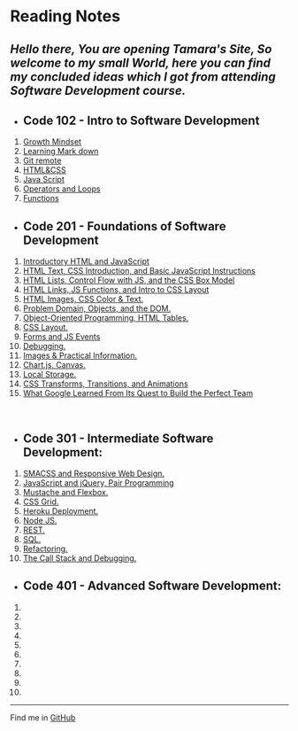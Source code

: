 # Reading Notes
## _Hello there, You are opening Tamara's Site, So welcome to my small World, here you can find my concluded ideas which I got from attending Software Development course._ 

- ## Code 102 - Intro to Software Development
   
1. [Growth Mindset](./code102/GrowthMindset)
1. [Learning Mark down](./code102/markdown)
1. [Git remote](./code102/Git-remote)
1. [HTML&CSS](./code102/class-03)
1. [Java Script](./code102/class-04)
1. [Operators and Loops](./code102/class-05)  
1. [Functions](./code102/class-06) 


- ## Code 201 - Foundations of Software Development

1.  [Introductory HTML and JavaScript](./Code201/class-01)
1. [HTML Text, CSS Introduction, and Basic JavaScript Instructions](./Code201/class-02)
1. [HTML Lists, Control Flow with JS, and the CSS Box Model](./code201/class-03)
1. [HTML Links, JS Functions, and Intro to CSS Layout](./code201/class-04)
1. [HTML Images, CSS Color  & Text.](./code201/class-05)
1. [Problem Domain, Objects, and the DOM.](./code201/class-06)
1. [Object-Oriented Programming, HTML Tables.](./code201/class-07)
1. [CSS Layout.](./code201/class-08)
1. [Forms and JS Events](./code201/class-09)
1. [Debugging.](./code201/class-10)
1. [Images & Practical Information.](./code201/class-11)
1. [Chart.js, Canvas.](./code201/class-12)
1. [Local Storage.](./code201/class-13)
1. [CSS Transforms, Transitions, and Animations](./code201/class-14a)
1. [What Google Learned From Its Quest to Build the Perfect Team](./code201/class-14b)


<br>

- ## Code 301 - Intermediate Software Development:
1. [SMACSS and Responsive Web Design.](./code301/class-01)
1. [JavaScript and jQuery, Pair Programming](./code301/class-02) 
1. [Mustache and Flexbox.](./code301/class-03)
1. [CSS Grid.](./code301/class-04)
1. [Heroku Deployment.](./code301/class-05)
1. [Node JS.](./code301/class-06)
1. [REST.](./code301/class-07)
1. [SQL.](./code301/class-08)
1. [Refactoring.](./code301/class-09)
1. [ The Call Stack and Debugging.](./code301/class-10)


- ## Code 401 - Advanced Software Development:
1. 
1. 
1. 
1. 
1. 
1. 
1. 
1. 
1. 
1. 



***


Find me in [GitHub](https://github.com/Tamaraalrashed)



